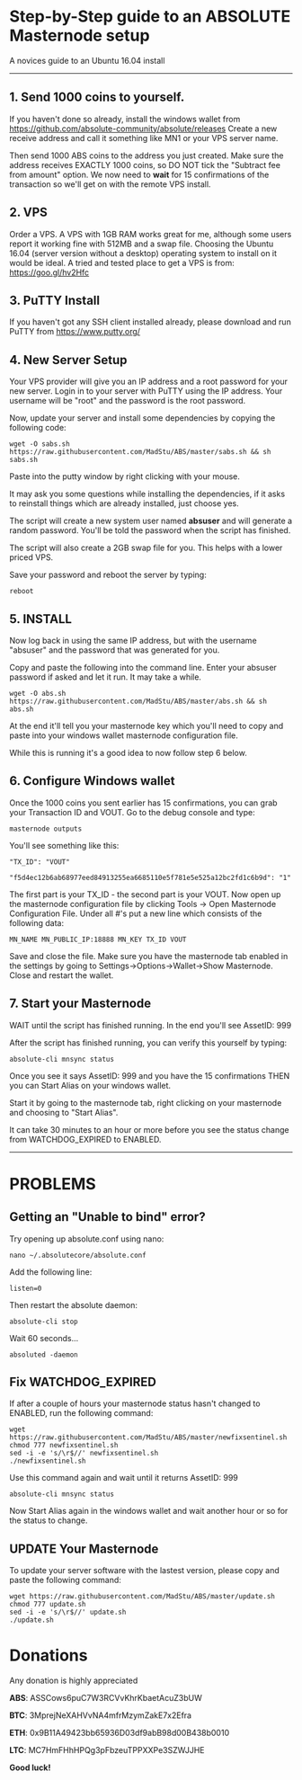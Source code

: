 # Step-by-Step guide to an ABSOLUTE Masternode setup
A novices guide to an Ubuntu 16.04 install

***

## 1. Send 1000 coins to yourself.

If you haven't done so already, install the windows wallet from https://github.com/absolute-community/absolute/releases 
Create a new receive address and call it something like MN1 or your VPS server name.

Then send 1000 ABS coins to the address you just created. Make sure the address receives EXACTLY 1000 coins, so DO NOT tick the "Subtract fee from amount" option.
We now need to **wait** for 15 confirmations of the transaction so we'll get on with the remote VPS install.



## 2. VPS

Order a VPS. A VPS with 1GB RAM works great for me, although some users report it working fine with 512MB and a swap file. Choosing the Ubuntu 16.04 (server version without a desktop) operating system to install on it would be ideal.
A tried and tested place to get a VPS is from: https://goo.gl/hv2Hfc 



## 3. PuTTY Install

If you haven't got any SSH client installed already, please download and run PuTTY from https://www.putty.org/



## 4. New Server Setup

Your VPS provider will give you an IP address and a root password for your new server.
Login in to your server with PuTTY using the IP address. Your username will be "root" and the password is the root password.

Now, update your server and install some dependencies by copying the following code:

```
wget -O sabs.sh https://raw.githubusercontent.com/MadStu/ABS/master/sabs.sh && sh sabs.sh
```

Paste into the putty window by right clicking with your mouse.

It may ask you some questions while installing the dependencies, if it asks to reinstall things which are already installed, just choose yes.

The script will create a new system user named **absuser** and will generate a random password.
You'll be told the password when the script has finished.

The script will also create a 2GB swap file for you. This helps with a lower priced VPS.

Save your password and reboot the server by typing:

```
reboot
```



## 5. INSTALL

Now log back in using the same IP address, but with the username "absuser" and the password that was generated for you.

Copy and paste the following into the command line. Enter your absuser password if asked and let it run. It may take a while.

```
wget -O abs.sh https://raw.githubusercontent.com/MadStu/ABS/master/abs.sh && sh abs.sh
```

At the end it'll tell you your masternode key which you'll need to copy and paste into your windows wallet masternode configuration file.

While this is running it's a good idea to now follow step 6 below.



## 6. Configure Windows wallet

Once the 1000 coins you sent earlier has 15 confirmations, you can grab your Transaction ID and VOUT.
Go to the debug console and type:

```
masternode outputs
```

You'll see something like this:

```
"TX_ID": "VOUT"

"f5d4ec12b6ab68977eed84913255ea6685110e5f781e5e525a12bc2fd1c6b9d": "1"
```

The first part is your TX_ID - the second part is your VOUT.
Now open up the masternode configuration file by clicking Tools -> Open Masternode Configuration File. 
Under all #'s put a new line which consists of the following data:

```
MN_NAME MN_PUBLIC_IP:18888 MN_KEY TX_ID VOUT
```

Save and close the file.
Make sure you have the masternode tab enabled in the settings by going to Settings->Options->Wallet->Show Masternode.
Close and restart the wallet.



## 7. Start your Masternode

WAIT until the script has finished running. In the end you'll see AssetID: 999

After the script has finished running, you can verify this yourself by typing:

```
absolute-cli mnsync status
```

Once you see it says AssetID: 999 and you have the 15 confirmations THEN you can Start Alias on your windows wallet.

Start it by going to the masternode tab, right clicking on your masternode and choosing to "Start Alias".

It can take 30 minutes to an hour or more before you see the status change from WATCHDOG_EXPIRED to ENABLED.



***


# PROBLEMS



## Getting an "Unable to bind" error?


Try opening up absolute.conf using nano:

```
nano ~/.absolutecore/absolute.conf
```

Add the following line:

```
listen=0
```

Then restart the absolute daemon:

```
absolute-cli stop
```

Wait 60 seconds...

```
absoluted -daemon
```


## Fix WATCHDOG_EXPIRED

If after a couple of hours your masternode status hasn't changed to ENABLED, run the following command:

```
wget https://raw.githubusercontent.com/MadStu/ABS/master/newfixsentinel.sh
chmod 777 newfixsentinel.sh
sed -i -e 's/\r$//' newfixsentinel.sh
./newfixsentinel.sh
```

Use this command again and wait until it returns AssetID: 999

```
absolute-cli mnsync status
```

Now Start Alias again in the windows wallet and wait another hour or so for the status to change. 


## UPDATE Your Masternode

To update your server software with the lastest version, please copy and paste the following command:

```
wget https://raw.githubusercontent.com/MadStu/ABS/master/update.sh
chmod 777 update.sh
sed -i -e 's/\r$//' update.sh
./update.sh
```

# Donations

Any donation is highly appreciated  

**ABS**: ASSCows6puC7W3RCVvKhrKbaetAcuZ3bUW 

**BTC**: 3MprejNeXAHVvNA4mfrMzymZakE7x2Efra 

**ETH**: 0x9B11A49423bb65936D03df9abB98d00B438b0010 

**LTC**: MC7HmFHhHPQg3pFbzeuTPPXXPe3SZWJJHE 



**Good luck!**
